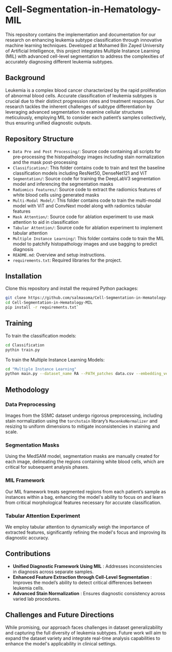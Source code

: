 # Cell-Segmentation-in-Hematology-MIL

This repository contains the implementation and documentation for our research on enhancing leukemia subtype classification through innovative machine learning techniques. Developed at Mohamed Bin Zayed University of Artificial Intelligence, this project integrates Multiple Instance Learning (MIL) with advanced cell-level segmentation to address the complexities of accurately diagnosing different leukemia subtypes.

## Background

Leukemia is a complex blood cancer characterized by the rapid proliferation of abnormal blood cells. Accurate classification of leukemia subtypes is crucial due to their distinct progression rates and treatment responses. Our research tackles the inherent challenges of subtype differentiation by leveraging advanced segmentation to examine cellular structures meticulously, employing MIL to consider each patient’s samples collectively, thus ensuring unified diagnostic outputs.


## Repository Structure

* `Data Pre and Post Processing/`: Source code containing all scripts for pre-processing the histopathology images including stain normalization and the mask post-processing
* `Classification/`: This folder contains code to train and test the baseline classification models including ResNet50, DenseNet121 and ViT
* `Segmentation/`: Source code for training the DeepLabV3 segmentation model and inferencing the segmentation masks
* `Radiomics Features/`: Source code to extract the radiomics features of white blood cells using generated masks
* `Multi-Modal Model/`: This folder contains code to train the multi-modal model with ViT and ConvNext model along with radiomics tabular features
* `Mask Attention/`: Source code for ablation experiment to use mask attention to aid in classification
* `Tabular Attention/`: Source code for ablation experiment to implement tabular attention
* `Multiple Instance Learning/`: This folder contains code to train the MIL model to patchify histopathology images and use bagging to predict diagnosis
* `README.md`: Overview and setup instructions.
* `requirements.txt`: Required libraries for the project.

## Installation

Clone this repository and install the required Python packages:

```bash
git clone https://github.com/salmasoma/Cell-Segmentation-in-Hematology-MIL.git
cd Cell-Segmentation-in-Hematology-MIL 
pip install -r requirements.txt`
```

## Training

To train the classification models:

```bash
cd Classification
pythin train.py
```

To train the Multiple Instance Learning Models:

```bash
cd "Multiple Instance Learning"
python main.py --dataset_name RA --PATH_patches data.csv --embedding_vector_size 1024 --learning_rate 0.0001 --pooling_ratio 0.7 --heads 2 --K 3 --train_fraction 0.7 --num_epochs 30 --n_classes 5
```

## Methodology

### Data Preprocessing

Images from the SSMC dataset undergo rigorous preprocessing, including stain normalization using the `torchstain` library’s `MacenkoNormalizer` and resizing to uniform dimensions to mitigate inconsistencies in staining and scale.

### Segmentation Masks

Using the MedSAM model, segmentation masks are manually created for each image, delineating the regions containing white blood cells, which are critical for subsequent analysis phases.

### MIL Framework

Our MIL framework treats segmented regions from each patient’s sample as instances within a bag, enhancing the model's ability to focus on and learn from critical morphological features necessary for accurate classification.

### Tabular Attention Experiment

We employ tabular attention to dynamically weigh the importance of extracted features, significantly refining the model's focus and improving its diagnostic accuracy.

## Contributions

* **Unified Diagnostic Framework Using MIL** : Addresses inconsistencies in diagnosis across separate samples.
* **Enhanced Feature Extraction through Cell-Level Segmentation** : Improves the model’s ability to detect critical differences between leukemia cells.
* **Advanced Stain Normalization** : Ensures diagnostic consistency across varied lab procedures.

## Challenges and Future Directions

While promising, our approach faces challenges in dataset generalizability and capturing the full diversity of leukemia subtypes. Future work will aim to expand the dataset variety and integrate real-time analysis capabilities to enhance the model's applicability in clinical settings.
